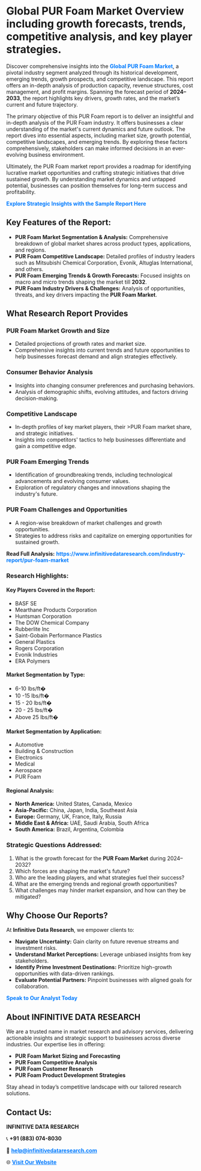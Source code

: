 <h1>Global PUR Foam Market Overview including growth forecasts, trends, competitive analysis, and key player strategies.</h1>
<p>
Discover comprehensive insights into the 
<a href="https://www.infinitivedataresearch.com/industry-report/pur-foam-market" rel="dofollow" style="color: #007BFF; text-decoration: none;"><strong>Global PUR Foam Market</strong></a>, a pivotal industry segment analyzed through its historical development, emerging trends, growth prospects, and competitive landscape. This report offers an in-depth analysis of production capacity, revenue structures, cost management, and profit margins. Spanning the forecast period of <strong>2024–2033</strong>, the report highlights key drivers, growth rates, and the market’s current and future trajectory.
</p>
<p>
The primary objective of this PUR Foam report is to deliver an insightful and in-depth analysis of the PUR Foam industry. It offers businesses a clear understanding of the market's current dynamics and future outlook. The report dives into essential aspects, including market size, growth potential, competitive landscapes, and emerging trends. By exploring these factors comprehensively, stakeholders can make informed decisions in an ever-evolving business environment.
</p>
<p>
Ultimately, the PUR Foam market report provides a roadmap for identifying lucrative market opportunities and crafting strategic initiatives that drive sustained growth. By understanding market dynamics and untapped potential, businesses can position themselves for long-term success and profitability.
</p>
<p>
<a href="https://www.infinitivedataresearch.com/request-sample/reportId=110889" style="color: #007BFF; text-decoration: none;"><strong>Explore Strategic Insights with the Sample Report Here</strong></a>
</p>

<h2>Key Features of the Report:</h2>
<ul>
<li><strong>PUR Foam Market Segmentation & Analysis:</strong> Comprehensive breakdown of global market shares across product types, applications, and regions.</li>
<li><strong>PUR Foam Competitive Landscape:</strong> Detailed profiles of industry leaders such as Mitsubishi Chemical Corporation, Evonik, Altuglas International, and others.</li>
<li><strong>PUR Foam Emerging Trends & Growth Forecasts:</strong> Focused insights on macro and micro trends shaping the market till <strong>2032</strong>.</li>
<li><strong>PUR Foam Industry Drivers & Challenges:</strong> Analysis of opportunities, threats, and key drivers impacting the <strong>PUR Foam Market</strong>.</li>
</ul>

<h2>What Research Report Provides</h2>
<h3>PUR Foam Market Growth and Size</h3>
<ul>
<li>Detailed projections of growth rates and market size.</li>
<li>Comprehensive insights into current trends and future opportunities to help businesses forecast demand and align strategies effectively.</li>
</ul>

<h3>Consumer Behavior Analysis</h3>
<ul>
<li>Insights into changing consumer preferences and purchasing behaviors.</li>
<li>Analysis of demographic shifts, evolving attitudes, and factors driving decision-making.</li>
</ul>

<h3>Competitive Landscape</h3>
<ul>
<li>In-depth profiles of key market players, their >PUR Foam market share, and strategic initiatives.</li>
<li>Insights into competitors' tactics to help businesses differentiate and gain a competitive edge.</li>
</ul>

<h3>PUR Foam Emerging Trends</h3>
<ul>
<li>Identification of groundbreaking trends, including technological advancements and evolving consumer values.</li>
<li>Exploration of regulatory changes and innovations shaping the industry's future.</li>
</ul>

<h3>PUR Foam Challenges and Opportunities</h3>
<ul>
<li>A region-wise breakdown of market challenges and growth opportunities.</li>
<li>Strategies to address risks and capitalize on emerging opportunities for sustained growth.</li>
</ul>
<p><strong>Read Full Analysis:</strong> <a href="https://www.infinitivedataresearch.com/industry-report/pur-foam-market" rel="dofollow" style="color: #007BFF; text-decoration: none;"><strong>https://www.infinitivedataresearch.com/industry-report/pur-foam-market</strong></a></p>
<h3>Research Highlights:</h3>
<h4>Key Players Covered in the Report:</h4>
<ul><li>BASF SE</li><li>Mearthane Products Corporation</li><li>Huntsman Corporation</li><li>The DOW Chemical Company</li><li>Rubberlite lnc</li><li>Saint-Gobain Performance Plastics</li><li>General Plastics</li><li>Rogers Corporation</li><li>Evonik Industries</li><li>ERA Polymers</li></ul>
<h4>Market Segmentation by Type:</h4>
<ul><li>6-10 lbs/ft�</li><li>10 -15 lbs/ft�</li><li>15 - 20 lbs/ft�</li><li>20 - 25 lbs/ft�</li><li>Above 25 lbs/ft�</li></ul>
<h4>Market Segmentation by Application:</h4>
<ul><li>Automotive</li><li>Building &amp; Construction</li><li>Electronics</li><li>Medical</li><li>Aerospace</li><li>PUR Foam</li></ul>

<h4>Regional Analysis:</h4>
<ul>
<li><strong>North America:</strong> United States, Canada, Mexico</li>
<li><strong>Asia-Pacific:</strong> China, Japan, India, Southeast Asia</li>
<li><strong>Europe:</strong> Germany, UK, France, Italy, Russia</li>
<li><strong>Middle East & Africa:</strong> UAE, Saudi Arabia, South Africa</li>
<li><strong>South America:</strong> Brazil, Argentina, Colombia</li>
</ul>

<h3>Strategic Questions Addressed:</h3>
<ol>
<li>What is the growth forecast for the <strong>PUR Foam Market</strong> during 2024–2032?</li>
<li>Which forces are shaping the market's future?</li>
<li>Who are the leading players, and what strategies fuel their success?</li>
<li>What are the emerging trends and regional growth opportunities?</li>
<li>What challenges may hinder market expansion, and how can they be mitigated?</li>
</ol>

<h2>Why Choose Our Reports?</h2>
<p>At <strong>Infinitive Data Research</strong>, we empower clients to:</p>
<ul>
<li><strong>Navigate Uncertainty:</strong> Gain clarity on future revenue streams and investment risks.</li>
<li><strong>Understand Market Perceptions:</strong> Leverage unbiased insights from key stakeholders.</li>
<li><strong>Identify Prime Investment Destinations:</strong> Prioritize high-growth opportunities with data-driven rankings.</li>
<li><strong>Evaluate Potential Partners:</strong> Pinpoint businesses with aligned goals for collaboration.</li>
</ul>
<p><a href="https://www.infinitivedataresearch.com/industry-report/pur-foam-market" rel="dofollow" style="color: #007BFF; text-decoration: none;"><strong>Speak to Our Analyst Today</strong></a></p>

<h2>About INFINITIVE DATA RESEARCH</h2>
<p>We are a trusted name in market research and advisory services, delivering actionable insights and strategic support to businesses across diverse industries. Our expertise lies in offering:</p>
<ul>
<li><strong>PUR Foam Market Sizing and Forecasting</strong></li>
<li><strong>PUR Foam Competitive Analysis</strong></li>
<li><strong>PUR Foam Customer Research</strong></li>
<li><strong>PUR Foam Product Development Strategies</strong></li>
</ul>
<p>Stay ahead in today’s competitive landscape with our tailored research solutions.</p>

<h2>Contact Us:</h2>
<p><strong>INFINITIVE DATA RESEARCH</strong></p>
<p>📞 <strong>+91 (883) 074-8030</strong></p>
<p>📧 <strong><a href="mailto:help@infinitivedataresearch.com" style="color: #007BFF;">help@infinitivedataresearch.com</a></strong></p>
<p>🌐 <strong><a href="https://www.infinitivedataresearch.com" rel="dofollow" style="color: #007BFF;">Visit Our Website</a></strong></p>